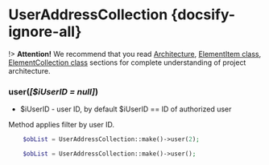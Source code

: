 # UserAddressCollection {docsify-ignore-all}
 
!> **Attention!**  We recommend that you read [Architecture](home.md#architecture), [ElementItem class](item-class/item-class.md),
[ElementCollection class](collection-class/collection-class.md) sections for complete understanding of  project architecture.

### user(_[$iUserID = null]_)
  * $iUserID - user ID, by default $iUserID == ID of authorized user

Method applies filter by user ID.
```php
    $obList = UserAddressCollection::make()->user(2);
```
```php
    $obList = UserAddressCollection::make()->user();
```